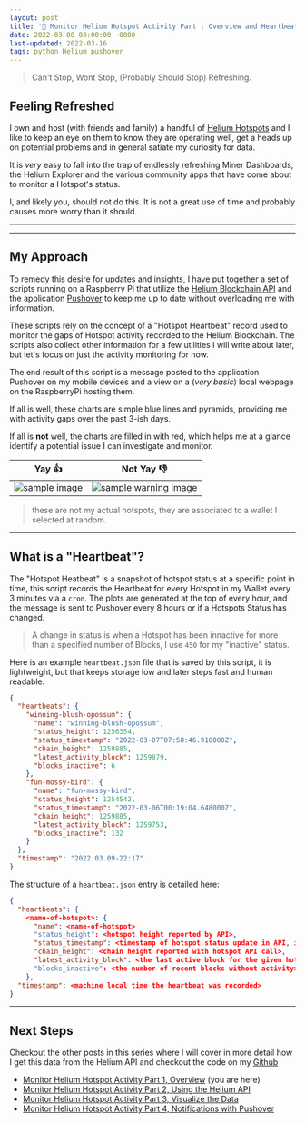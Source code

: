 ```yaml
---
layout: post
title: '🎈 Monitor Helium Hotspot Activity Part : Overview and Heartbeats'
date: 2022-03-08 08:00:00 -0800
last-updated: 2022-03-16
tags: python Helium pushover
---
```


> Can't Stop, Wont Stop, (Probably Should Stop) Refreshing.

## Feeling Refreshed

I own and host (with friends and family) a handful of [Helium Hotspots][helium-hotspots] and I like
to keep an eye on them to know they are operating well, get a heads up on potential problems and in
general satiate my curiosity for data.

It is _very_ easy to fall into the trap of endlessly refreshing Miner Dashboards, the Helium
Explorer and the various community apps that have come about to monitor a Hotspot's status.

I, and likely you, should not do this. It is not a great use of time and probably causes more worry
than it should.

---

---

## My Approach

To remedy this desire for updates and insights, I have put together a set of scripts running on a
Raspberry Pi that utilize the [Helium Blockchain API][helium-api] and the application
[Pushover][pushover-website] to keep me up to date without overloading me with information.

These scripts rely on the concept of a "Hotspot Heartbeat" record used to monitor the gaps of
Hotspot activity recorded to the Helium Blockchain. The scripts also collect other information for a
few utilities I will write about later, but let's focus on just the activity monitoring for now.

The end result of this script is a message posted to the application Pushover on my mobile devices
and a view on a (_very basic_) local webpage on the RaspberryPi hosting them.

If all is well, these charts are simple blue lines and pyramids, providing me with activity gaps
over the past 3-ish days.

If all is **not** well, the charts are filled in with red, which helps me at a glance identify a
potential issue I can investigate and monitor.

|            Yay 👍             |                  Not Yay 👎                   |
| :---------------------------: | :-------------------------------------------: |
| ![sample image][sample-image] | ![sample warning image][sample-image-warning] |

> these are not my actual hotspots, they are associated to a wallet I selected at random.

---

## What is a "Heartbeat"?

The "Hotspot Heatbeat" is a snapshot of hotspot status at a specific point in time, this script
records the Heartbeat for every Hotspot in my Wallet every 3 minutes via a `cron`. The plots are
generated at the top of every hour, and the message is sent to Pushover every 8 hours or if a
Hotspots Status has changed.

> A change in status is when a Hotspot has been innactive for more than a specified number of
> Blocks, I use `450` for my "inactive" status.

Here is an example `heartbeat.json` file that is saved by this script, it is lightweight, but that
keeps storage low and later steps fast and human readable.

```json
{
  "heartbeats": {
    "winning-blush-opossum": {
      "name": "winning-blush-opossum",
      "status_height": 1256354,
      "status_timestamp": "2022-03-07T07:58:46.918000Z",
      "chain_height": 1259885,
      "latest_activity_block": 1259879,
      "blocks_inactive": 6
    },
    "fun-mossy-bird": {
      "name": "fun-mossy-bird",
      "status_height": 1254542,
      "status_timestamp": "2022-03-06T00:19:04.648000Z",
      "chain_height": 1259885,
      "latest_activity_block": 1259753,
      "blocks_inactive": 132
    }
  },
  "timestamp": "2022.03.09-22:17"
}
```

The structure of a `heartbeat.json` entry is detailed here:

```json
{
  "heartbeats": {
    <name-of-hotspot>: {
      "name": <name-of-hotspot>
      "status_height": <hotspot height reported by API>,
      "status_timestamp": <timestamp of hotspot status update in API, in UTC>,
      "chain_height": <chain height reported with hotspot API call>,
      "latest_activity_block": <the last active block for the given hotspot>
      "blocks_inactive": <the number of recent blocks without activity>
    },
  "timestamp": <machine local time the heartbeat was recorded>
}
```

---

## Next Steps

Checkout the other posts in this series where I will cover in more detail how I get this data from
the Helium API and checkout the code on my [Github][github-repo]

- [Monitor Helium Hotspot Activity Part 1, Overview][helim-heartbeat-part-1] (you are here)
- [Monitor Helium Hotspot Activity Part 2, Using the Helium API][helim-heartbeat-part-2]
- [Monitor Helium Hotspot Activity Part 3, Visualize the Data][helim-heartbeat-part-3]
- [Monitor Helium Hotspot Activity Part 4, Notifications with Pushover][helim-heartbeat-part-4]

[github-repo]: https://github.com/samgutentag/helium-heartbeat
[helim-heartbeat-part-1]: https://gutentag.co/3MzZNAb
[helim-heartbeat-part-2]: https://gutentag.co/3MGjUwo
[helim-heartbeat-part-3]: https://gutentag.co/37DqFPL
[helim-heartbeat-part-4]: https://www.samgutentag.com/blog
[pushover-website]: https://pushover.net/#apps
[sample-image-warning]:
  https://github.com/samgutentag/helium-heartbeat/blob/main/_assets/sample_output_warning.png?raw=true
[sample-image]:
  https://github.com/samgutentag/helium-heartbeat/blob/main/_assets/sample_output.png?raw=true
[helium-hotspots]: https://www.helium.com/mine
[helium-api]: https://docs.helium.com/blockchain
